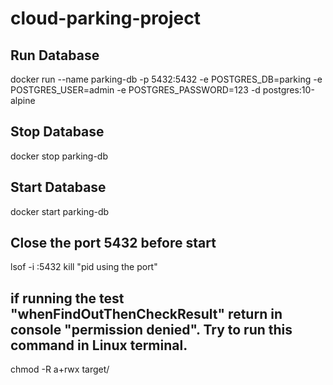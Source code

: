 # cloud-parking-project

## Run Database
docker run --name parking-db -p 5432:5432 -e POSTGRES_DB=parking -e POSTGRES_USER=admin -e POSTGRES_PASSWORD=123 -d postgres:10-alpine

## Stop Database
docker stop parking-db
## Start Database
docker start parking-db

## Close the port 5432 before start
lsof -i :5432
kill "pid using the port"

## if running the test "whenFindOutThenCheckResult" return in console "permission denied". Try to run this command in Linux terminal.
chmod -R a+rwx target/
